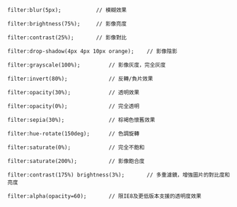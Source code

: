 ```
filter:blur(5px);			// 模糊效果
```

```
filter:brightness(75%);		// 影像亮度
```

```
filter:contrast(25%);		// 影像對比
```

```
filter:drop-shadow(4px 4px 10px orange);	// 影像陰影
```

```
filter:grayscale(100%);			// 影像灰度，完全灰度
```

```
filter:invert(80%);				// 反轉/負片效果
```

```
filter:opacity(30%);			// 透明效果
```

```
filter:opacity(0%);				// 完全透明
```

```
filter:sepia(30%);				// 棕褐色懷舊效果
```

```
filter:hue-rotate(150deg);		// 色調旋轉
```

```
filter:saturate(0%);			// 完全不飽和
```

```
filter:saturate(200%);			// 影像飽合度
```

```
filter:contrast(175%) brightness(3%);		// 多重濾鏡，增強圖片的對比度和亮度
```

```
filter:alpha(opacity=60);		// 限IE8及更低版本支援的透明度效果
```